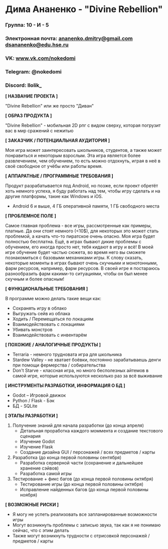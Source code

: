 # Дима Ананенко - "Divine Rebellion"

### Группа: 10 - И - 5
### Электронная почта: ananenko.dmitry@gmail.com dsananenko@edu.hse.ru
### VK: www.vk.com/nokedomi
### Telegram: @nokedomi
### Discord: llolik_


**[ НАЗВАНИЕ ПРОЕКТА ]**

"Divine Rebellion" или же просто "Диван"


**[ ОБРАЗ ПРОДУКТА ]**

"Divine Rebellion" - мобильная 2D рпг с видом сверху, которая погрузит вас в мир сражений с нежитью 


**[ ЗАКАЗЧИК / ПОТЕНЦИАЛЬНАЯ АУДИТОРИЯ ]**

Моя игра может заинтересовать школьников, студентов, а также может понравиться и некоторым взрослым. Эта игра является более развлечением, чем обучением, то есть можно отдохнуть, играя в неё в своё свободное от учёбы или работы время.


**[ АППАРАТНЫЕ / ПРОГРАММНЫЕ ТРЕБОВАНИЯ ]**

Продукт разрабатывается под Android, но позже, если проект обретёт хоть немного успеха, я буду работать над тем, чтобы игру сделать и на другие платформы, такие как Windows и iOS.
* Android 6 и выше, 4 ГБ оперативной памяти, 1 ГБ свободного места


**[ ПРОБЛЕМНОЕ ПОЛЕ ]**

Самое главная проблема - все игры, рассмотренные как примеры, платные. Да они стоят немного (<10$), для некоторых это может стать проблемой, а качать что-то пиратское очень опасно. Моя игра будет полностью бесплатна. Ещё, в играх бывают дикие проблемы с обучением, его иногда просто нет, тебя кидают в игру и всё! В моей игре обучение будет частью сюжета, во время него вы сможете познакомиться с базовыми механиками игры. К слову сказать, некоторые моменты в играх бывают очень скучными и монотонными, фарм ресурсов, например, фарм ресурсов. В своей игре я постараюсь разнообразить фарм какими-то ситуациями, чтобы он был менее скучным и более опасным!


**[ ФУНКЦИОНАЛЬНЫЕ ТРЕБОВАНИЯ ]**

В программе можно делать такие вещи как:
* Сохранять игру в облако
* Выгружать сейв из облака
* Ходить / Перемещаться по локациям
* Взаимодействовать с локациями
* Убивать монстров
* Взаимодействовать с инвентарём


**[ ПОХОЖИЕ / АНАЛОГИЧНЫЕ ПРОДУКТЫ ]**

* Terraria - немного трудновата игра для школьника
* Stardew Valley - не хватает боёвки, постоянно зарабатываешь денги при помощи фермерства / собирательства
* Don't Starve - классная игра, но много бесполезных айтемов в самой игре, которые используются несколько раз за всё выживание

**[ ИНСТРУМЕНТЫ РАЗРАБОТКИ, ИНФОРМАЦИЯ О БД ]**

* Godot – Игровой движок
* Python / Flask - Бэк
* БД - SQLite

**[ ЭТАПЫ РАЗРАБОТКИ ]**

1. Получение знаний для начала разработки (до конца апреля)
    * Детальная проработка каждого моммента и создание текстового сценария
    * Изучение Godot
    * Изучение Flask
    * Создание дизайна GUI / персонажей / всех предметов / карты
2. Разработка (до конца первой половины сентября)
    * Разработка серверной части (сохранение и дальнейшее хранение сэйвов)
    * Разработка самой игры
3. Тестирование + фикс багов (до конца первой половины октября)
    * Тестирование игры (до конца первой половины октября)
    * Исправление найденных багов (до конца первой половины ноября)


**[ ВОЗМОЖНЫЕ РИСКИ ]**

* Я могу не успеть реализовать все запланированные возможности игры
* Могут возникнуть проблемы с записью звука, так как я не понимаю сейчас, что с этим делать
* Также могут возникнуть трудности с отрисовкой персонажей / предметов / карты